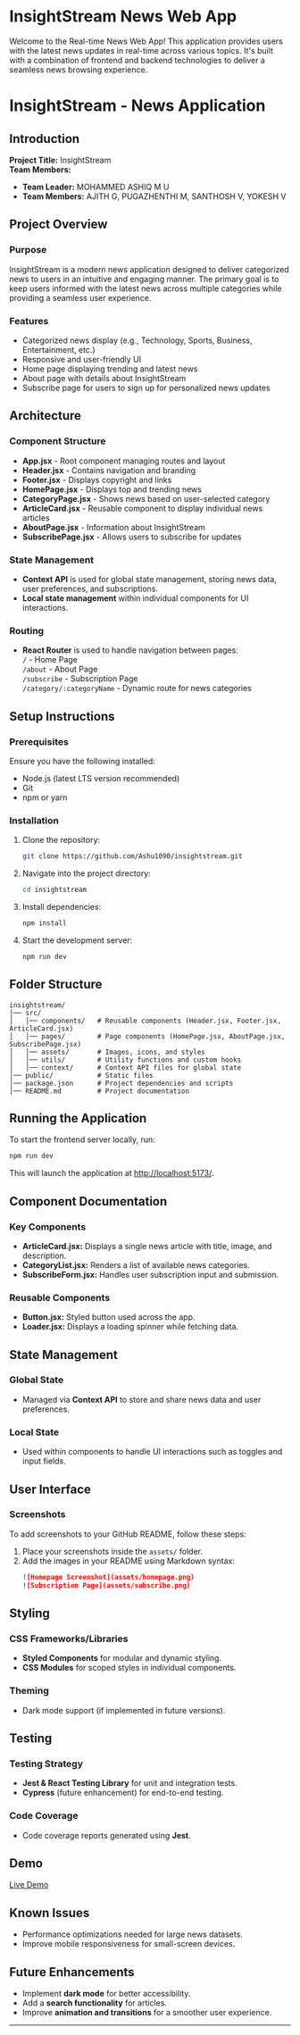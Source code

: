 #  InsightStream News Web App

Welcome to the Real-time News Web App! This application provides users with the latest news updates in real-time across various topics. It's built with a combination of frontend and backend technologies to deliver a seamless news browsing experience.

# InsightStream - News Application

## Introduction

**Project Title:** InsightStream  
**Team Members:**  
- **Team Leader:** MOHAMMED ASHIQ M U  
- **Team Members:** AJITH G, PUGAZHENTHI M, SANTHOSH V, YOKESH V  

## Project Overview

### Purpose
InsightStream is a modern news application designed to deliver categorized news to users in an intuitive and engaging manner. The primary goal is to keep users informed with the latest news across multiple categories while providing a seamless user experience.

### Features
- Categorized news display (e.g., Technology, Sports, Business, Entertainment, etc.)
- Responsive and user-friendly UI
- Home page displaying trending and latest news
- About page with details about InsightStream
- Subscribe page for users to sign up for personalized news updates

## Architecture

### Component Structure
- **App.jsx** - Root component managing routes and layout
- **Header.jsx** - Contains navigation and branding
- **Footer.jsx** - Displays copyright and links
- **HomePage.jsx** - Displays top and trending news
- **CategoryPage.jsx** - Shows news based on user-selected category
- **ArticleCard.jsx** - Reusable component to display individual news articles
- **AboutPage.jsx** - Information about InsightStream
- **SubscribePage.jsx** - Allows users to subscribe for updates

### State Management
- **Context API** is used for global state management, storing news data, user preferences, and subscriptions.
- **Local state management** within individual components for UI interactions.

### Routing
- **React Router** is used to handle navigation between pages:  
  `/` - Home Page  
  `/about` - About Page  
  `/subscribe` - Subscription Page  
  `/category/:categoryName` - Dynamic route for news categories  

## Setup Instructions

### Prerequisites
Ensure you have the following installed:
- Node.js (latest LTS version recommended)
- Git
- npm or yarn

### Installation
1. Clone the repository:
   ```sh
   git clone https://github.com/Ashu1090/insightstream.git
   ```
2. Navigate into the project directory:
   ```sh
   cd insightstream
   ```
3. Install dependencies:
   ```sh
   npm install
   ```
4. Start the development server:
   ```sh
   npm run dev
   ```

## Folder Structure
```
insightstream/
│── src/
│   │── components/   # Reusable components (Header.jsx, Footer.jsx, ArticleCard.jsx)
│   │── pages/        # Page components (HomePage.jsx, AboutPage.jsx, SubscribePage.jsx)
│   │── assets/       # Images, icons, and styles
│   │── utils/        # Utility functions and custom hooks
│   │── context/      # Context API files for global state
│── public/           # Static files
│── package.json      # Project dependencies and scripts
│── README.md         # Project documentation
```

## Running the Application
To start the frontend server locally, run:
```sh
npm run dev
```
This will launch the application at [http://localhost:5173/](http://localhost:5173/).

## Component Documentation

### Key Components
- **ArticleCard.jsx:** Displays a single news article with title, image, and description.
- **CategoryList.jsx:** Renders a list of available news categories.
- **SubscribeForm.jsx:** Handles user subscription input and submission.

### Reusable Components
- **Button.jsx:** Styled button used across the app.
- **Loader.jsx:** Displays a loading spinner while fetching data.

## State Management

### Global State
- Managed via **Context API** to store and share news data and user preferences.

### Local State
- Used within components to handle UI interactions such as toggles and input fields.

## User Interface

### Screenshots
To add screenshots to your GitHub README, follow these steps:
1. Place your screenshots inside the `assets/` folder.
2. Add the images in your README using Markdown syntax:
   ```md
   ![Homepage Screenshot](assets/homepage.png)
   ![Subscription Page](assets/subscribe.png)
   ```

## Styling

### CSS Frameworks/Libraries
- **Styled Components** for modular and dynamic styling.
- **CSS Modules** for scoped styles in individual components.

### Theming
- Dark mode support (if implemented in future versions).

## Testing

### Testing Strategy
- **Jest & React Testing Library** for unit and integration tests.
- **Cypress** (future enhancement) for end-to-end testing.

### Code Coverage
- Code coverage reports generated using **Jest**.

## Demo
[Live Demo](https://insight-stream-wheat.vercel.app/)

## Known Issues
- Performance optimizations needed for large news datasets.
- Improve mobile responsiveness for small-screen devices.

## Future Enhancements
- Implement **dark mode** for better accessibility.
- Add a **search functionality** for articles.
- Improve **animation and transitions** for a smoother user experience.

---






